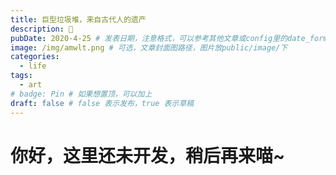 ```yaml
---
title: 巨型垃圾堆，来自古代人的遗产
description: 🐸
pubDate: 2020-4-25 # 发表日期，注意格式，可以参考其他文章或config里的date_format
image: /img/amwlt.png # 可选，文章封面图路径，图片放public/image/下
categories:
  - life
tags:
  - art
# badge: Pin # 如果想置顶，可以加上
draft: false # false 表示发布，true 表示草稿
---
```


# 你好，这里还未开发，稍后再来喵~
